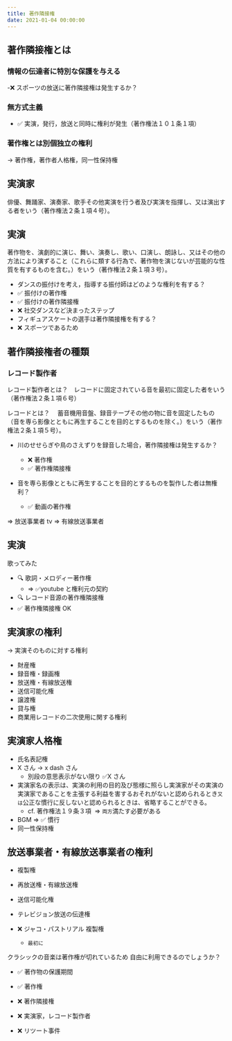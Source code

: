 ```yaml
---
title: 著作隣接権
date: 2021-01-04 00:00:00
---
```


## 著作隣接権とは ​

### 情報の伝達者に特別な保護を与える ​

-❌ スポーツの放送に著作隣接権は発生するか？

### 無方式主義 ​

- ✅ 実演，発行，放送と同時に権利が発生（著作権法１０１条１項）​

### 著作権とは別個独立の権利 ​

→ 著作権，著作者人格権，同一性保持権 ​

## 実演家 ​

俳優、舞踊家、演奏家、歌手その他実演を行う者及び実演を指揮し、又は演出する者をいう（著作権法２条１項４号）。​

## 実演

著作物を、演劇的に演じ、舞い、演奏し、歌い、口演し、朗詠し、又はその他の方法により演ずること（これらに類する行為で、著作物を演じないが芸能的な性質を有するものを含む。）をいう（著作権法２条１項３号）。​

- ダンスの振付けを考え，指導する振付師はどのような権利を有する？​
- ✅ 振付けの著作権
- ✅ 振付けの著作隣接権
- ❌ 社交ダンスなど決まったステップ
- フィギュアスケートの選手は著作隣接権を有する？​
- ❌ スポーツであるため

## 著作隣接権者の種類 ​

### レコード製作者 ​

レコード製作者とは？　レコードに固定されている音を最初に固定した者をいう（著作権法２条１項６号）​

レコードとは？　 蓄音機用音盤、録音テープその他の物に音を固定したもの（音を専ら影像とともに再生することを目的とするものを除く。）をいう（著作権法２条１項５号）。​

- 川のせせらぎや鳥のさえずりを録音した場合，著作隣接権は発生するか？​
  - ❌ 著作権
  - ✅ 著作権隣接権
- 音を専ら影像とともに再生することを目的とするものを製作した者は無権利？​

  - ✅ 動画の著作権

=> 放送事業者 tv
=> 有線放送事業者 ​

## 実演

歌ってみた

- 🔍 歌詞・メロディー著作権
  - => ✅youtube と権利元の契約
- 🔍 レコード音源の著作権隣接権
- ✅ 著作権隣接権 OK

## 実演家の権利 ​

-> 実演そのものに対する権利

- 財産権 ​
- 録音権・録画権 ​
- 放送権・有線放送権 ​
- 送信可能化権 ​
- 譲渡権 ​
- 貸与権 ​
- 商業用レコードの二次使用に関する権利

## 実演家人格権

- 氏名表記権
- X さん -> x dash さん
  - 別段の意思表示がない限り ✅X さん
- 実演家名の表示は、実演の利用の目的及び態様に照らし実演家がその実演の実演家であることを主張する利益を害するおそれがないと認められるとき`又は`公正な慣行に反しないと認められるときは、省略することができる。​
  - cf. 著作権法１９条３項 ​ => `両方`満たす必要がある
- BGM => ✅ 慣行
- 同一性保持権 ​

## 放送事業者・有線放送事業者の権利 ​

- 複製権 ​
- 再放送権・有線放送権 ​
- 送信可能化権 ​
- テレビジョン放送の伝達権

- ❌ ジャコ・パストリアル 複製権
  - `最初に`

クラシックの音楽は著作権が切れているため ​
自由に利用できるのでしょうか？​

- ✅ 著作物の保護期間 ​
- ✅ 著作権
- ❌ 著作隣接権 ​
- ❌ 実演家，レコード製作者

- ❌ リツート事件
